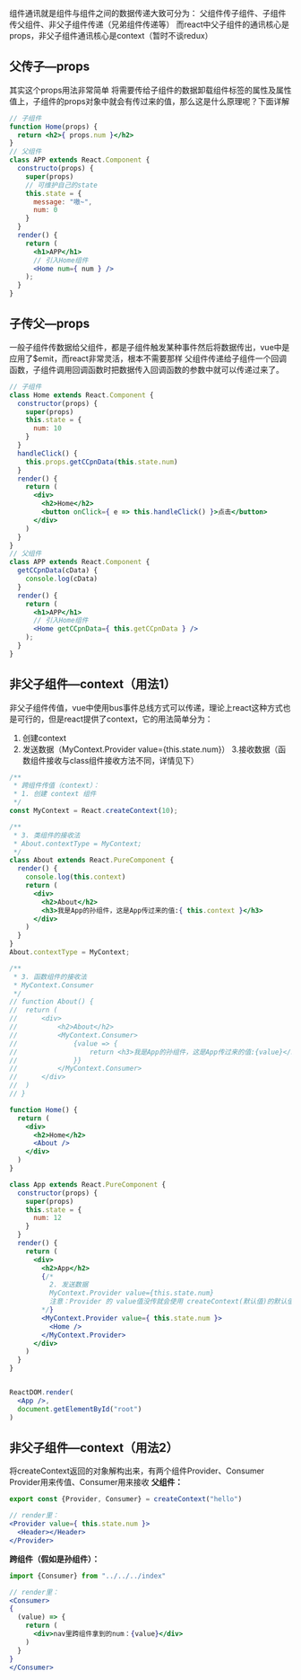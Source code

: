 组件通讯就是组件与组件之间的数据传递大致可分为：
父组件传子组件、子组件传父组件、非父子组件传递（兄弟组件传递等）
而react中父子组件的通讯核心是props，非父子组件通讯核心是context（暂时不谈redux）
## 父传子—props
其实这个props用法非常简单
将需要传给子组件的数据卸载组件标签的属性及属性值上，子组件的props对象中就会有传过来的值，那么这是什么原理呢？下面详解
```jsx
// 子组件
function Home(props) {
  return <h2>{ props.num }</h2>
}
// 父组件
class APP extends React.Component {
  constructo(props) {
    super(props)
    // 可维护自己的state
    this.state = {
      message: "嗷~",
      num: 0
    }
  }
  render() {
    return (
      <h1>APP</h1>
      // 引入Home组件
      <Home num={ num } />
    );
  }
}
```
## 子传父—props
一般子组件传数据给父组件，都是子组件触发某种事件然后将数据传出，vue中是应用了$emit，而react非常灵活，根本不需要那样
父组件传递给子组件一个回调函数，子组件调用回调函数时把数据传入回调函数的参数中就可以传递过来了。
```jsx
// 子组件
class Home extends React.Component {
  constructor(props) {
    super(props)
    this.state = {
      num: 10
    }
  }
  handleClick() {
    this.props.getCCpnData(this.state.num)
  }
  render() {
    return (
      <div>
        <h2>Home</h2>
        <button onClick={ e => this.handleClick() }>点击</button>
      </div>
    )
  }
}
// 父组件
class APP extends React.Component {
  getCCpnData(cData) {
    console.log(cData)
  }
  render() {
    return (
      <h1>APP</h1>
      // 引入Home组件
      <Home getCCpnData={ this.getCCpnData } />
    );
  }
}
```
## 非父子组件—context（用法1）
非父子组件传值，vue中使用bus事件总线方式可以传递，理论上react这种方式也是可行的，但是react提供了context，它的用法简单分为：
1. 创建context
2. 发送数据（MyContext.Provider value={this.state.num}）
3.接收数据（函数组件接收与class组件接收方法不同，详情见下）
```jsx
/**
 * 跨组件传值（context）：
 * 1. 创建 context 组件
 */
const MyContext = React.createContext(10);

/**
 * 3. 类组件的接收法
 * About.contextType = MyContext;
 */
class About extends React.PureComponent {
  render() {
    console.log(this.context)
    return (
      <div>
        <h2>About</h2>
        <h3>我是App的孙组件，这是App传过来的值:{ this.context }</h3>
      </div>
    )
  }
}
About.contextType = MyContext;

/**
 * 3. 函数组件的接收法
 * MyContext.Consumer
 */
// function About() {
// 	return (
// 		<div>
// 			<h2>About</h2>
// 			<MyContext.Consumer>
// 				{value => {
// 					return <h3>我是App的孙组件，这是App传过来的值:{value}</h3>
// 				}}
// 			</MyContext.Consumer>
// 		</div>
// 	)
// }

function Home() {
  return (
    <div>
      <h2>Home</h2>
      <About />
    </div>
  )
}

class App extends React.PureComponent {
  constructor(props) {
    super(props)
    this.state = {
      num: 12
    }
  }
  render() {
    return (
      <div>
        <h2>App</h2>
        {/* 
          2. 发送数据
          MyContext.Provider value={this.state.num}
          注意：Provider 的 value值没传就会使用 createContext(默认值)的默认值
        */}
        <MyContext.Provider value={ this.state.num }>
          <Home />
        </MyContext.Provider>
      </div>
    )
  }
}


ReactDOM.render(
  <App />,
  document.getElementById("root")
)
```
## 非父子组件—context（用法2）
将createContext返回的对象解构出来，有两个组件Provider、Consumer
Provider用来传值、Consumer用来接收
**父组件：**
```jsx
export const {Provider, Consumer} = createContext("hello")

// render里：
<Provider value={ this.state.num }>
  <Header></Header>
</Provider>
```
**跨组件（假如是孙组件）：**
```jsx
import {Consumer} from "../../../index"

// render里：
<Consumer>
{
  (value) => {
    return (
      <div>nav里跨组件拿到的num：{value}</div>
    )
  }
}
</Consumer>
```
